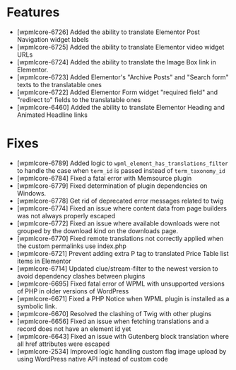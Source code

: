 # Features
* [wpmlcore-6726] Added the ability to translate Elementor Post Navigation widget labels
* [wpmlcore-6725] Added the ability to translate Elementor video widget URLs
* [wpmlcore-6724] Added the ability to translate the Image Box link in Elementor.
* [wpmlcore-6723] Added Elementor's "Archive Posts" and "Search form" texts to the translatable ones
* [wpmlcore-6722] Added Elementor Form widget "required field" and "redirect to" fields to the translatable ones
* [wpmlcore-6460] Added the ability to translate Elementor Heading and Animated Headline links

# Fixes
* [wpmlcore-6789] Added logic to `wpml_element_has_translations_filter` to handle the case when `term_id` is passed instead of `term_taxonomy_id`
* [wpmlcore-6784] Fixed a fatal error with Memsource plugin
* [wpmlcore-6779] Fixed determination of plugin dependencies on Windows.
* [wpmlcore-6778] Get rid of deprecated error messages related to twig
* [wpmlcore-6774] Fixed an issue where content data from page builders was not always properly escaped
* [wpmlcore-6772] Fixed an issue where available downloads were not grouped by the download kind on the downloads page.
* [wpmlcore-6770] Fixed remote translations not correctly applied when the custom permalinks use index.php
* [wpmlcore-6721] Prevent adding extra P tag to translated Price Table list items in Elementor
* [wpmlcore-6714] Updated clue/stream-filter to the newest version to avoid dependency clashes between plugins
* [wpmlcore-6695] Fixed fatal error of WPML with unsupported versions of PHP in older versions of WordPress
* [wpmlcore-6671] Fixed a PHP Notice when WPML plugin is installed as a symbolic link.
* [wpmlcore-6670] Resolved the clashing of Twig with other plugins
* [wpmlcore-6656] Fixed an issue when fetching translations and a record does not have an element id yet
* [wpmlcore-6643] Fixed an issue with Gutenberg block translation where all href attributes were escaped
* [wpmlcore-2534] Improved logic handling custom flag image upload by using WordPress native API instead of custom code